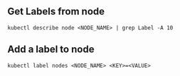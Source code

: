 ## Get Labels from node

~~~
kubectl describe node <NODE_NAME> | grep Label -A 10
~~~

## Add a label to node

~~~
kubectl label nodes <NODE_NAME> <KEY>=<VALUE>
~~~
